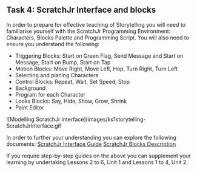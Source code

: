 ## Task 4: ScratchJr Interface and blocks
In order to prepare for effective teaching of Storytelling you will need to familiarise yourself with the ScratchJr Programming Environment: Characters, Blocks Palette and Programming Script. You will also need to ensure you understand the following:
+ Triggering Blocks: Start on Green Flag, Send Message and Start on Message, Start on Bump, Start on Tap
+ Motion Blocks: Move Right, Move Left, Hop, Turn Right, Turn Left
+ Selecting and placing Characters
+ Control Blocks: Repeat, Wait, Set Speed, Stop
+ Background
+ Program for each Character
+ Looks Blocks: Say, Hide, Show, Grow, Shrink
+ Paint Editor

![Modelling ScratchJr interface](images/ks1storytelling-ScratchJrInterface.gif

In order to further your understanding you can explore the following documents: 
[ScratchJr Interface Guide](www.scratchjr.org/pdfs/scratchjr-interface-guide.pdf) 
[ScratchJr Blocks Description](www.scratchjr.org/pdfs/block-descriptions.pdf)

If you require step-by-step guides on the above you can supplement your learning by undertaking Lessons 2 to 6, Unit 1 and Lessons 1 to 4, Unit 2.
